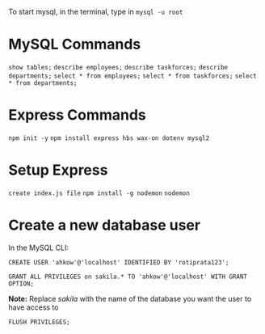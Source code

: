 To start mysql, in the terminal, type in `mysql -u root`

# MySQL Commands
`show tables;`
`describe employees;`
`describe taskforces;`
`describe departments;`
`select * from employees;`
`select * from taskforces;`
`select * from departments;`

# Express Commands
`npm init -y`
`npm install express hbs wax-on dotenv mysql2`

# Setup Express
`create index.js file`
`npm install -g nodemon`
`nodemon`

# Create a new database user
In the MySQL CLI:
```
CREATE USER 'ahkow'@'localhost' IDENTIFIED BY 'rotiprata123';
```

```
GRANT ALL PRIVILEGES on sakila.* TO 'ahkow'@'localhost' WITH GRANT OPTION;
```
**Note:** Replace *sakila* with the name of the database you want the user to have access to
 
 ```
FLUSH PRIVILEGES;
```


